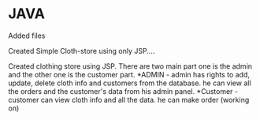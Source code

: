 # JAVA

Added files

Created Simple Cloth-store using only JSP....


Created clothing store using JSP. There are two main part one is the admin and the other one is the customer part. 
*ADMIN - admin has rights to add, update, delete cloth info and customers from the database. he can view all the orders and the customer's data from his admin panel. 
*Customer - customer can view cloth info and all the data. he can make order (working on)
